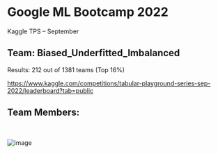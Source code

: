 # Google ML Bootcamp 2022
Kaggle TPS – September 

## Team: Biased_Underfitted_Imbalanced

Results: 212 out of 1381 teams (Top 16%)

https://www.kaggle.com/competitions/tabular-playground-series-sep-2022/leaderboard?tab=public

## Team Members:
 
 


 

![image](https://user-images.githubusercontent.com/82787004/193903906-74f6aa89-27c8-480c-a3d5-d9f32f44b6c4.png)
